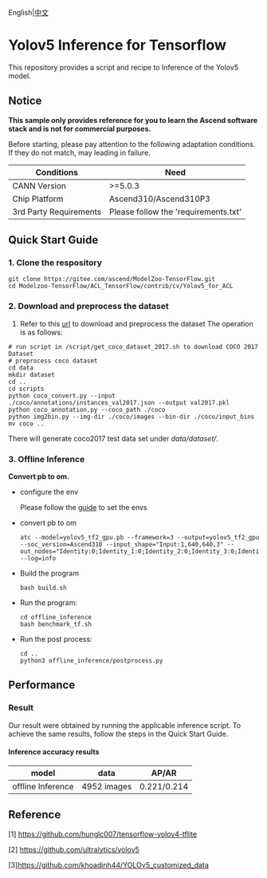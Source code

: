English|[中文](README.md)

# Yolov5 Inference for Tensorflow 

This repository provides a script and recipe to Inference of the Yolov5 model.

## Notice
**This sample only provides reference for you to learn the Ascend software stack and is not for commercial purposes.**

Before starting, please pay attention to the following adaptation conditions. If they do not match, may leading in failure.

| Conditions | Need |
| --- | --- |
| CANN Version | >=5.0.3 |
| Chip Platform| Ascend310/Ascend310P3 |
| 3rd Party Requirements| Please follow the 'requirements.txt' |

## Quick Start Guide

### 1. Clone the respository

```shell
git clone https://gitee.com/ascend/ModelZoo-TensorFlow.git
cd Modelzoo-TensorFlow/ACL_TensorFlow/contrib/cv/Yolov5_for_ACL
```

### 2. Download and preprocess the dataset

1. Refer to this [url](https://github.com/hunglc007/tensorflow-yolov4-tflite/README.md) to download and preprocess the dataset
The operation is as follows:
```
# run script in /script/get_coco_dataset_2017.sh to download COCO 2017 Dataset
# preprocess coco dataset
cd data
mkdir dataset
cd ..
cd scripts
python coco_convert.py --input ./coco/annotations/instances_val2017.json --output val2017.pkl
python coco_annotation.py --coco_path ./coco 
python img2bin.py --img-dir ./coco/images --bin-dir ./coco/input_bins
mv coco ..
```
There will generate coco2017 test data set under *data/dataset/*.

### 3. Offline Inference

**Convert pb to om.**

- configure the env

  Please follow the [guide](https://gitee.com/ascend/ModelZoo-TensorFlow/wikis/02.%E7%A6%BB%E7%BA%BF%E6%8E%A8%E7%90%86%E6%A1%88%E4%BE%8B/Ascend%E5%B9%B3%E5%8F%B0%E6%8E%A8%E7%90%86%E7%8E%AF%E5%A2%83%E5%8F%98%E9%87%8F%E8%AE%BE%E7%BD%AE?sort_id=6458719) to set the envs

- convert pb to om

  ```
  atc --model=yolov5_tf2_gpu.pb --framework=3 --output=yolov5_tf2_gpu --soc_version=Ascend310 --input_shape="Input:1,640,640,3" --out_nodes="Identity:0;Identity_1:0;Identity_2:0;Identity_3:0;Identity_4:0;Identity_5:0" --log=info
  ```

- Build the program

  ```
  bash build.sh
  ```

- Run the program:

  ```
  cd offline_inference
  bash benchmark_tf.sh
  ```
  
- Run the post process:

  ```
  cd ..
  python3 offline_inference/postprocess.py
  ```
  
## Performance

### Result

Our result were obtained by running the applicable inference script. To achieve the same results, follow the steps in the Quick Start Guide.

#### Inference accuracy results

|       model       | **data**  |   AP/AR   |
| :---------------: | :-------: | :-----------: |
| offline Inference | 4952 images | 0.221/0.214 |
  

## Reference
[1] https://github.com/hunglc007/tensorflow-yolov4-tflite

[2] https://github.com/ultralytics/yolov5

[3]https://github.com/khoadinh44/YOLOv5_customized_data
